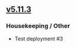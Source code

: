 ## [v5.11.3](https://github.com/honestbleeps/Reddit-Enhancement-Suite/releases/v5.11.3)

### Housekeeping / Other

- Test deployment #3
